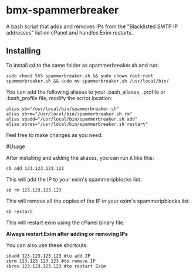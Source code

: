 # bmx-spammerbreaker
A bash script that adds and removes IPs from the "Blacklisted SMTP IP addresses" list on cPanel and handles Exim restarts.

## Installing

To install cd to the same folder as spammerbreaker.sh and run:

```
sudo chmod 555 spammerbreaker.sh && sudo chown root:root spammerbreaker.sh && sudo mv spammerbreaker.sh /usr/local/bin/ 
```

You can add the following aliases to your .bash_aliases, .profile or .bash_profile file, modify the script location:

```
alias sb="/usr/local/bin/spammerbreaker.sh"
alias sbrm="/usr/local/bin/spammerbreaker.sh rm"
alias sbadd="/usr/local/bin/spammerbreaker.sh add"
alias sbres="/usr/local/bin/spammerbreaker.sh restart"
```

Feel free to make changes as you need.


#Usage

After installing and adding the aliases, you can run it like this:

```
sb add 123.123.123.123
```
This will add the IP to your exim's spammeripblocks list. 

```
sb rm 123.123.123.123
```
This will remove all the copies of the IP in your exim's spammeripblocks list. 

```
sb restart
```
This will restart exim using the cPanel binary file.

**Always restart Exim after adding or removing IPs**

You can also use these shortcuts:

```
sbadd 123.123.123.123 #to add IP
sbrm 123.123.123.123 #to remove IP
sbres 123.123.123.123 #to restart Exim
```
